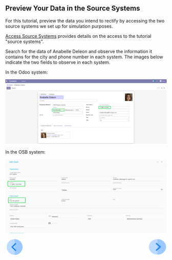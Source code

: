 ## Preview Your Data in the Source Systems

For this tutorial, preview the data you intend to rectify by accessing the two source systems we set up for simulation purposes. 

[Access Source Systems](../00_Setup/00_Access_Source_Systems.md) provides details on the access to the tutorial "source systems".

Search for the data of Anabelle Deleon and observe the information it contains for the city and phone number in each system. The images below indicate the two fields to observe in each system.

In the Odoo system:

![image](../images/04_Rectify_First_Odoo.png)

In the OSB system:

![image](../images/04_Rectify_First_OSB.png)



[![Previous](../images/Previous.png)]( 03_01_Rectify_Data_Tutorial.md)[<img align="right" width="60" height="54" src="../images/Next.png">](03_03_Rectify_Login.md)
